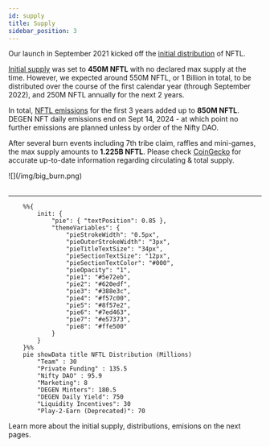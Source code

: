 ```yaml
---
id: supply
title: Supply
sidebar_position: 3
---
```


Our launch in September 2021 kicked off the [initial distribution](./distribution) of NFTL.

[Initial supply](./distribution) was set to **450M NFTL** with no declared max supply at the time. However, we expected around 550M NFTL, or 1 Billion in total, to be distributed over the course of the first calendar year (through September 2022), and 250M NFTL annually for the next 2 years.

In total, [NFTL emissions](./emissions) for the first 3 years added up to **850M NFTL**. DEGEN NFT daily emissions end on Sept 14, 2024 - at which point no further emissions are planned unless by order of the Nifty DAO.

After several burn events including 7th tribe claim, raffles and mini-games, the max supply amounts to **1.225B NFTL**. Please check [CoinGecko](https://www.coingecko.com/en/coins/nifty-league) for accurate up-to-date information regarding circulating & total supply.

<div style={{ maxWidth: 500, margin: 'auto' }}>![](/img/big_burn.png)</div>
<br />

---

```mermaid
    %%{
        init: {
            "pie": { "textPosition": 0.85 },
            "themeVariables": {
                "pieStrokeWidth": "0.5px",
                "pieOuterStrokeWidth": "3px",
                "pieTitleTextSize": "34px",
                "pieSectionTextSize": "12px",
                "pieSectionTextColor": "#000",
                "pieOpacity": "1",
                "pie1": "#5e72eb",
                "pie2": "#620edf",
                "pie3": "#388e3c",
                "pie4": "#f57c00",
                "pie5": "#8f57e2",
                "pie6": "#7ed463",
                "pie7": "#e57373",
                "pie8": "#ffe500"
            }
        }
    }%%
    pie showData title NFTL Distribution (Millions)
        "Team" : 30
        "Private Funding" : 135.5
        "Nifty DAO" : 95.9
        "Marketing": 8
        "DEGEN Minters": 180.5
        "DEGEN Daily Yield": 750
        "Liquidity Incentives": 30
        "Play-2-Earn (Deprecated)": 70
```

Learn more about the initial supply, distributions, emisions on the next pages.
